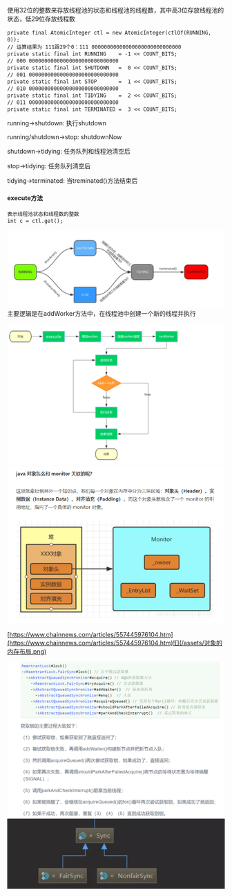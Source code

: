 使用32位的整数来存放线程池的状态和线程池的线程数，其中高3位存放线程池的状态，低29位存放线程数

```
private final AtomicInteger ctl = new AtomicInteger(ctlOf(RUNNING, 0));
// 运算结果为 111跟29个0：111 00000000000000000000000000000
private static final int RUNNING    = -1 << COUNT_BITS;
// 000 00000000000000000000000000000
private static final int SHUTDOWN   =  0 << COUNT_BITS;
// 001 00000000000000000000000000000
private static final int STOP       =  1 << COUNT_BITS;
// 010 00000000000000000000000000000
private static final int TIDYING    =  2 << COUNT_BITS;
// 011 00000000000000000000000000000
private static final int TERMINATED =  3 << COUNT_BITS;
```

running-&gt;shutdown: 执行shutdown

running/shutdown-&gt;stop: shutdownNow

shutdown-&gt;tidying: 任务队列和线程池清空后

stop-&gt;tidying: 任务队列清空后

tidying-&gt;terminated: 当treminated\(\)方法结束后

#### execute方法

```
表示线程池状态和线程数的整数
int c = ctl.get();
```

![](/assets/线程池状态转换.png)主要逻辑是在addWorker方法中，在线程池中创建一个新的线程并执行

![](/assets/线程池execute执行流程.png)![](/assets/实例和monitor的关联关系.png)

[https://www.chainnews.com/articles/557445976104.htm](https://www.chainnews.com/articles/557445976104.htm)![](/assets/对象的内存布局.png)

![](/assets/aqs公平锁获取方式.png)![](/assets/公平锁与非公平锁.png)


